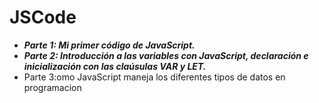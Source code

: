 # JSCode
- **_Parte 1: Mi primer código de JavaScript._**
- **_Parte 2: Introducción a las variables con JavaScript, declaración e inicialización con las claúsulas VAR y LET._**
- Parte 3:omo JavaScript maneja los diferentes tipos de datos en programacion
